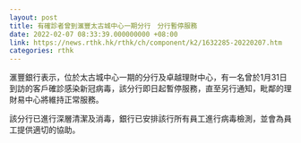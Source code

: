 ```yaml
---
layout: post
title: 有確診者曾到滙豐太古城中心一期分行　分行暫停服務
date: 2022-02-07 08:33:39.000000000 +08:00
link: https://news.rthk.hk/rthk/ch/component/k2/1632285-20220207.htm
categories: rthk
---
```


滙豐銀行表示，位於太古城中心一期的分行及卓越理財中心，有一名曾於1月31日到訪的客戶確診感染新冠病毒，該分行即日起暫停服務，直至另行通知，毗鄰的理財易中心將維持正常服務。

該分行已進行深層清潔及消毒，銀行已安排該行所有員工進行病毒檢測，並會為員工提供適切的協助。
